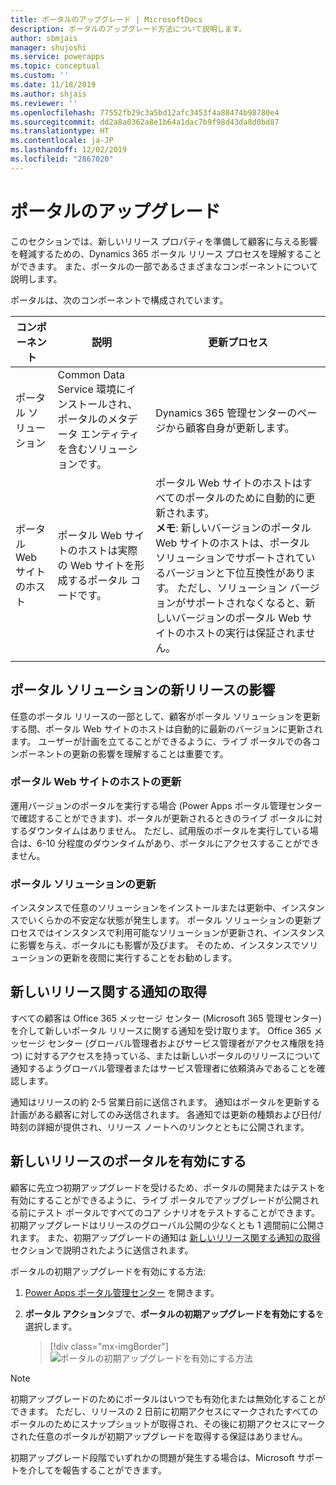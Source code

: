 ```yaml
---
title: ポータルのアップグレード | MicrosoftDocs
description: ポータルのアップグレード方法について説明します。
author: sbmjais
manager: shujoshi
ms.service: powerapps
ms.topic: conceptual
ms.custom: ''
ms.date: 11/18/2019
ms.author: shjais
ms.reviewer: ''
ms.openlocfilehash: 77552fb29c3a5bd12afc3453f4a88474b98780e4
ms.sourcegitcommit: dd2a8a0362a8e1b64a1dac7b9f98d43da8d0bd87
ms.translationtype: HT
ms.contentlocale: ja-JP
ms.lasthandoff: 12/02/2019
ms.locfileid: "2867020"
---
```

# <a name="upgrade-a-portal"></a>ポータルのアップグレード

このセクションでは、新しいリリース プロパティを準備して顧客に与える影響を軽減するための、Dynamics 365 ポータル リリース プロセスを理解することができます。 また、ポータルの一部であるさまざまなコンポーネントについて説明します。

ポータルは、次のコンポーネントで構成されています。

|コンポーネント|説明|更新プロセス|
|---------|-----------|--------------|
|ポータル ソリューション|Common Data Service 環境にインストールされ、ポータルのメタデータ エンティティを含むソリューションです。|Dynamics 365 管理センターのページから顧客自身が更新します。|
|ポータル Web サイトのホスト|ポータル Web サイトのホストは実際の Web サイトを形成するポータル コードです。|ポータル Web サイトのホストはすべてのポータルのために自動的に更新されます。<br>**メモ**: 新しいバージョンのポータル Web サイトのホストは、ポータル ソリューションでサポートされているバージョンと下位互換性があります。 ただし、ソリューション バージョンがサポートされなくなると、新しいバージョンのポータル Web サイトのホストの実行は保証されません。|
|||

## <a name="impact-of-new-releases-on-a-portal-solution"></a>ポータル ソリューションの新リリースの影響

任意のポータル リリースの一部として、顧客がポータル ソリューションを更新する間、ポータル Web サイトのホストは自動的に最新のバージョンに更新されます。 ユーザーが計画を立てることができるように、ライブ ポータルでの各コンポーネントの更新の影響を理解することは重要です。

### <a name="portal-website-host-update"></a>ポータル Web サイトのホストの更新

運用バージョンのポータルを実行する場合 (Power Apps ポータル管理センターで確認することができます)、ポータルが更新されるときのライブ ポータルに対するダウンタイムはありません。 ただし、試用版のポータルを実行している場合は、6-10 分程度のダウンタイムがあり、ポータルにアクセスすることができません。

### <a name="portal-solution-update"></a>ポータル ソリューションの更新

インスタンスで任意のソリューションをインストールまたは更新中、インスタンスでいくらかの不安定な状態が発生します。 ポータル ソリューションの更新プロセスではインスタンスで利用可能なソリューションが更新され、インスタンスに影響を与え、ポータルにも影響が及びます。 そのため、インスタンスでソリューションの更新を夜間に実行することをお勧めします。

## <a name="get-notified-about-new-releases"></a>新しいリリース関する通知の取得

すべての顧客は Office 365 メッセージ センター (Microsoft 365 管理センター) を介して新しいポータル リリースに関する通知を受け取ります。 Office 365 メッセージ センター (グローバル管理者およびサービス管理者がアクセス権限を持つ) に対するアクセスを持っている、または新しいポータルのリリースについて通知するようグローバル管理者またはサービス管理者に依頼済みであることを確認します。

通知はリリースの約 2-5 営業日前に送信されます。 通知はポータルを更新する計画がある顧客に対してのみ送信されます。 各通知では更新の種類および日付/時刻の詳細が提供され、リリース ノートへのリンクとともに公開されます。

## <a name="enable-a-portal-for-new-release"></a>新しいリリースのポータルを有効にする

顧客に先立つ初期アップグレードを受けるため、ポータルの開発またはテストを有効にすることができるように、ライブ ポータルでアップグレードが公開される前にテスト ポータルですべてのコア シナリオをテストすることができます。 初期アップグレードはリリースのグローバル公開の少なくとも 1 週間前に公開されます。 また、初期アップグレードの通知は [新しいリリース関する通知の取得](#get-notified-about-new-releases) セクションで説明されたように送信されます。

ポータルの初期アップグレードを有効にする方法:

1.  [Power Apps ポータル管理センター](admin-overview.md) を開きます。

2.  **ポータル アクション**タブで、**ポータルの初期アップグレードを有効にする**を選択します。

    > [!div class="mx-imgBorder"]
    > ![ポータルの初期アップグレードを有効にする方法](../media/upgrade-portal.png "ポータルの初期アップグレードを有効にする方法")

> [!NOTE]
> 初期アップグレードのためにポータルはいつでも有効化または無効化することができます。 ただし、リリースの 2 日前に初期アクセスにマークされたすべてのポータルのためにスナップショットが取得され、その後に初期アクセスにマークされた任意のポータルが初期アップグレードを取得する保証はありません。

初期アップグレード段階でいずれかの問題が発生する場合は、Microsoft サポートを介してを報告することができます。


